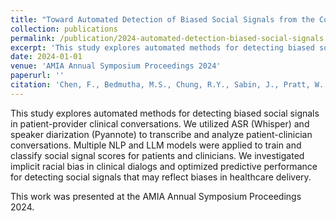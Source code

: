```yaml
---
title: "Toward Automated Detection of Biased Social Signals from the Content of Clinical Conversations"
collection: publications
permalink: /publication/2024-automated-detection-biased-social-signals
excerpt: 'This study explores automated methods for detecting biased social signals in patient-provider clinical conversations.'
date: 2024-01-01
venue: 'AMIA Annual Symposium Proceedings 2024'
paperurl: ''
citation: 'Chen, F., Bedmutha, M.S., Chung, R.Y., Sabin, J., Pratt, W., Wood, B.R., Weibel, N., Hartzler, A.L., Cohen, T. (2024). &quot;Toward Automated Detection of Biased Social Signals from the Content of Clinical Conversations.&quot; <i>AMIA Annual Symposium Proceedings 2024</i>, 252.'
---
```


This study explores automated methods for detecting biased social signals in patient-provider clinical conversations. We utilized ASR (Whisper) and speaker diarization (Pyannote) to transcribe and analyze patient-clinician conversations. Multiple NLP and LLM models were applied to train and classify social signal scores for patients and clinicians. We investigated implicit racial bias in clinical dialogs and optimized predictive performance for detecting social signals that may reflect biases in healthcare delivery.

This work was presented at the AMIA Annual Symposium Proceedings 2024. 